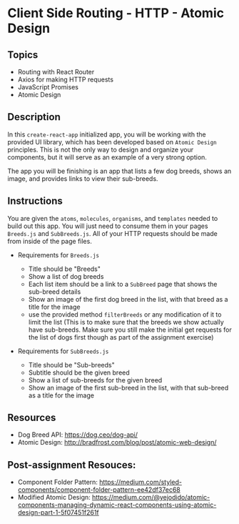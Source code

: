 # Client Side Routing - HTTP - Atomic Design

## Topics
  * Routing with React Router
  * Axios for making HTTP requests
  * JavaScript Promises
  * Atomic Design

## Description
In this `create-react-app` initialized app, you will be working with the provided UI library, which has been developed based on `Atomic Design` principles. This is not the only way to design and organize your components, but it will serve as an example of a very strong option.

The app you will be finishing is an app that lists a few dog breeds, shows an image, and provides links to view their sub-breeds.

## Instructions
You are given the `atoms`, `molecules`, `organisms`, and `templates` needed to build out this app. You will just need to consume them in your pages `Breeds.js` and `SubBreeds.js`. All of your HTTP requests should be made from inside of the page files.

* Requirements for `Breeds.js`
  * Title should be "Breeds"
  * Show a list of dog breeds
  * Each list item should be a link to a `SubBreed` page that shows the sub-breed details
  * Show an image of the first dog breed in the list, with that breed as a title for the image
  * use the provided method `filterBreeds` or any modification of it to limit the list (This is to make sure that the breeds we show actually have sub-breeds. Make sure you still make the initial get requests for the list of dogs first though as part of the assignment exercise)

* Requirements for `SubBreeds.js`
  * Title should be "Sub-breeds"
  * Subtitle should be the given breed
  * Show a list of sub-breeds for the given breed
  * Show an image of the first sub-breed in the list, with that sub-breed as a title for the image

##  Resources
  * Dog Breed API: https://dog.ceo/dog-api/
  * Atomic Design: http://bradfrost.com/blog/post/atomic-web-design/

## Post-assignment Resouces:
  * Component Folder Pattern: https://medium.com/styled-components/component-folder-pattern-ee42df37ec68
  * Modified Atomic Design: https://medium.com/@yejodido/atomic-components-managing-dynamic-react-components-using-atomic-design-part-1-5f07451f261f

